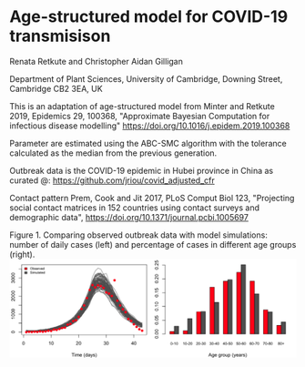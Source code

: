 # Age-structured model for COVID-19 transmisison
Renata Retkute and Christopher Aidan Gilligan

Department of Plant Sciences, University of Cambridge, Downing Street, Cambridge
CB2 3EA, UK

This is an adaptation of age-structured model from Minter and Retkute 2019, Epidemics 29, 100368, "Approximate Bayesian Computation for infectious disease modelling" https://doi.org/10.1016/j.epidem.2019.100368

Parameter are estimated using the ABC-SMC algorithm with the tolerance calculated as the median from the previous generation.

Outbreak data is the COVID-19 epidemic in Hubei province in China as curated @: https://github.com/jriou/covid_adjusted_cfr

Contact pattern Prem, Cook and Jit 2017, PLoS     Comput     Biol 123, "Projecting social contact matrices in 152 countries using contact surveys and demographic data",  https://doi.org/10.1371/journal.pcbi.1005697

Figure 1. Comparing observed outbreak data with model simulations: number of daily cases (left) and percentage of cases in different age groups (right).
![](ABC_COVID19_results.png)


